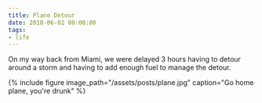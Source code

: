 ```yaml
---
title: Plane Detour
date: 2018-06-02 00:00:00
tags:
- life
---
```


On my way back from Miami, we were delayed 3 hours having to detour around a storm and having to add enough fuel to manage the detour.

{% include figure image_path="/assets/posts/plane.jpg" caption="Go home plane, you're drunk" %}
